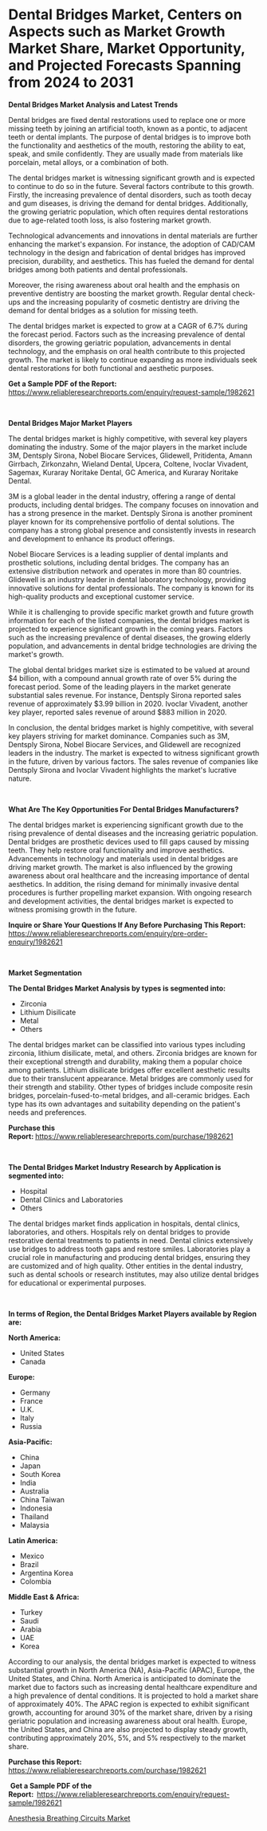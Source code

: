 <p><h1>Dental Bridges Market, Centers on Aspects such as Market Growth Market Share, Market Opportunity, and Projected Forecasts Spanning from 2024 to 2031</h1></p><p><strong>Dental Bridges Market Analysis and Latest Trends</strong></p>
<p><p>Dental bridges are fixed dental restorations used to replace one or more missing teeth by joining an artificial tooth, known as a pontic, to adjacent teeth or dental implants. The purpose of dental bridges is to improve both the functionality and aesthetics of the mouth, restoring the ability to eat, speak, and smile confidently. They are usually made from materials like porcelain, metal alloys, or a combination of both.</p><p>The dental bridges market is witnessing significant growth and is expected to continue to do so in the future. Several factors contribute to this growth. Firstly, the increasing prevalence of dental disorders, such as tooth decay and gum diseases, is driving the demand for dental bridges. Additionally, the growing geriatric population, which often requires dental restorations due to age-related tooth loss, is also fostering market growth.</p><p>Technological advancements and innovations in dental materials are further enhancing the market's expansion. For instance, the adoption of CAD/CAM technology in the design and fabrication of dental bridges has improved precision, durability, and aesthetics. This has fueled the demand for dental bridges among both patients and dental professionals.</p><p>Moreover, the rising awareness about oral health and the emphasis on preventive dentistry are boosting the market growth. Regular dental check-ups and the increasing popularity of cosmetic dentistry are driving the demand for dental bridges as a solution for missing teeth.</p><p>The dental bridges market is expected to grow at a CAGR of 6.7% during the forecast period. Factors such as the increasing prevalence of dental disorders, the growing geriatric population, advancements in dental technology, and the emphasis on oral health contribute to this projected growth. The market is likely to continue expanding as more individuals seek dental restorations for both functional and aesthetic purposes.</p></p>
<p><strong>Get a Sample PDF of the Report:&nbsp;</strong> <a href="https://www.reliableresearchreports.com/enquiry/request-sample/1982621">https://www.reliableresearchreports.com/enquiry/request-sample/1982621</a></p>
<p>&nbsp;</p>
<p><strong>Dental Bridges Major Market Players</strong></p>
<p><p>The dental bridges market is highly competitive, with several key players dominating the industry. Some of the major players in the market include 3M, Dentsply Sirona, Nobel Biocare Services, Glidewell, Pritidenta, Amann Girrbach, Zirkonzahn, Wieland Dental, Upcera, Coltene, Ivoclar Vivadent, Sagemax, Kuraray Noritake Dental, GC America, and Kuraray Noritake Dental.</p><p>3M is a global leader in the dental industry, offering a range of dental products, including dental bridges. The company focuses on innovation and has a strong presence in the market. Dentsply Sirona is another prominent player known for its comprehensive portfolio of dental solutions. The company has a strong global presence and consistently invests in research and development to enhance its product offerings.</p><p>Nobel Biocare Services is a leading supplier of dental implants and prosthetic solutions, including dental bridges. The company has an extensive distribution network and operates in more than 80 countries. Glidewell is an industry leader in dental laboratory technology, providing innovative solutions for dental professionals. The company is known for its high-quality products and exceptional customer service.</p><p>While it is challenging to provide specific market growth and future growth information for each of the listed companies, the dental bridges market is projected to experience significant growth in the coming years. Factors such as the increasing prevalence of dental diseases, the growing elderly population, and advancements in dental bridge technologies are driving the market's growth.</p><p>The global dental bridges market size is estimated to be valued at around $4 billion, with a compound annual growth rate of over 5% during the forecast period. Some of the leading players in the market generate substantial sales revenue. For instance, Dentsply Sirona reported sales revenue of approximately $3.99 billion in 2020. Ivoclar Vivadent, another key player, reported sales revenue of around $883 million in 2020.</p><p>In conclusion, the dental bridges market is highly competitive, with several key players striving for market dominance. Companies such as 3M, Dentsply Sirona, Nobel Biocare Services, and Glidewell are recognized leaders in the industry. The market is expected to witness significant growth in the future, driven by various factors. The sales revenue of companies like Dentsply Sirona and Ivoclar Vivadent highlights the market's lucrative nature.</p></p>
<p>&nbsp;</p>
<p><strong>What Are The Key Opportunities For Dental Bridges Manufacturers?</strong></p>
<p><p>The dental bridges market is experiencing significant growth due to the rising prevalence of dental diseases and the increasing geriatric population. Dental bridges are prosthetic devices used to fill gaps caused by missing teeth. They help restore oral functionality and improve aesthetics. Advancements in technology and materials used in dental bridges are driving market growth. The market is also influenced by the growing awareness about oral healthcare and the increasing importance of dental aesthetics. In addition, the rising demand for minimally invasive dental procedures is further propelling market expansion. With ongoing research and development activities, the dental bridges market is expected to witness promising growth in the future.</p></p>
<p><strong>Inquire or Share Your Questions If Any Before Purchasing This Report:</strong> <a href="https://www.reliableresearchreports.com/enquiry/pre-order-enquiry/1982621">https://www.reliableresearchreports.com/enquiry/pre-order-enquiry/1982621</a></p>
<p>&nbsp;</p>
<p><strong>Market Segmentation</strong></p>
<p><strong>The Dental Bridges Market Analysis by types is segmented into:</strong></p>
<p><ul><li>Zirconia</li><li>Lithium Disilicate</li><li>Metal</li><li>Others</li></ul></p>
<p><p>The dental bridges market can be classified into various types including zirconia, lithium disilicate, metal, and others. Zirconia bridges are known for their exceptional strength and durability, making them a popular choice among patients. Lithium disilicate bridges offer excellent aesthetic results due to their translucent appearance. Metal bridges are commonly used for their strength and stability. Other types of bridges include composite resin bridges, porcelain-fused-to-metal bridges, and all-ceramic bridges. Each type has its own advantages and suitability depending on the patient's needs and preferences.</p></p>
<p><strong>Purchase this Report:&nbsp;</strong><a href="https://www.reliableresearchreports.com/purchase/1982621">https://www.reliableresearchreports.com/purchase/1982621</a></p>
<p>&nbsp;</p>
<p><strong>The Dental Bridges Market Industry Research by Application is segmented into:</strong></p>
<p><ul><li>Hospital</li><li>Dental Clinics and Laboratories</li><li>Others</li></ul></p>
<p><p>The dental bridges market finds application in hospitals, dental clinics, laboratories, and others. Hospitals rely on dental bridges to provide restorative dental treatments to patients in need. Dental clinics extensively use bridges to address tooth gaps and restore smiles. Laboratories play a crucial role in manufacturing and producing dental bridges, ensuring they are customized and of high quality. Other entities in the dental industry, such as dental schools or research institutes, may also utilize dental bridges for educational or experimental purposes.</p></p>
<p>&nbsp;</p>
<p><strong>In terms of Region, the Dental Bridges Market Players available by Region are:</strong></p>
<p>
    <p> <strong> North America: </strong>
        <ul>
            <li>United States</li>
            <li>Canada</li>
        </ul>
        </p> 
    <p> <strong> Europe: </strong>
        <ul>
            <li>Germany</li>
            <li>France</li>
            <li>U.K.</li>
            <li>Italy</li>
            <li>Russia</li>
        </ul>
        </p> 
    <p> <strong> Asia-Pacific: </strong>
        <ul>
            <li>China</li>
            <li>Japan</li>
            <li>South Korea</li>
            <li>India</li>
            <li>Australia</li>
            <li>China Taiwan</li>
            <li>Indonesia</li>
            <li>Thailand</li>
            <li>Malaysia</li>
        </ul>
        </p> 
    <p> <strong> Latin America: </strong>
        <ul>
            <li>Mexico</li>
            <li>Brazil</li>
            <li>Argentina Korea</li>
            <li>Colombia</li>
        </ul>
        </p> 
    <p> <strong> Middle East & Africa: </strong>
        <ul>
            <li>Turkey</li>
            <li>Saudi</li>
            <li>Arabia</li>
            <li>UAE</li>
            <li>Korea</li>
        </ul>
    </p>
    </p>
<p><p>According to our analysis, the dental bridges market is expected to witness substantial growth in North America (NA), Asia-Pacific (APAC), Europe, the United States, and China. North America is anticipated to dominate the market due to factors such as increasing dental healthcare expenditure and a high prevalence of dental conditions. It is projected to hold a market share of approximately 40%. The APAC region is expected to exhibit significant growth, accounting for around 30% of the market share, driven by a rising geriatric population and increasing awareness about oral health. Europe, the United States, and China are also projected to display steady growth, contributing approximately 20%, 5%, and 5% respectively to the market share.</p></p>
<p><strong>Purchase this Report: </strong><a href="https://www.reliableresearchreports.com/purchase/1982621">https://www.reliableresearchreports.com/purchase/1982621</a></p>
<p>&nbsp;<strong>Get a Sample PDF of the Report:&nbsp;&nbsp;</strong><a href="https://www.reliableresearchreports.com/enquiry/request-sample/1982621">https://www.reliableresearchreports.com/enquiry/request-sample/1982621</a></p>
<p><strong></strong></p>
<p><p><a href="https://github.com/CliffMedina6/Market-Research-Report-List-3/blob/main/anesthesia-breathing-circuits-market.md">Anesthesia Breathing Circuits Market</a></p></p>
